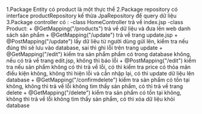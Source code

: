 1.Package Entity có product là một thực thể
2.Package repository có interface productRepository
kế thừa JpaRepository để query dữ liệu
3.Package controller có :
    -class HomeController trả về index.jsp
    -class Product:
        + @GetMapping("/products") trả về dữ liệu và đưa lên web danh sách sản phẩm
        + @GetMapping("/update") trả về trang update.jsp
        + @PostMapping("/update") lấy dữ liêu từ người dùng gửi lên, kiểm tra nếu đúng thì sẽ lưu vào database, sai thì ghi lỗi trên trang update
        + @GetMapping("/edit") kiểm tra sản phẩm phẩm có trong database không, nếu có trả về trang edit.jsp, không thì báo lỗi 
        + @PostMapping("/edit") kiểm tra nếu sản phẩm không có thì trả về lỗi, có thì kiểm tra price có thỏa mãn điều kiện không, 
	không thì hiện lỗi và cần nhập lại, có thì update dữ liệu lên database
        + @GetMapping("/confirmdelete") kiểm tra sản phẩm có tồn tại không, không thì trả về lỗi không tìm thấy sản phẩm, có thì trả về trang delete
        + @GetMapping("/delete") kiểm tra sản phẩm có tồn tại không, không thì trả về lỗi không tìm thấy sản phẩm, có thì xóa dữ liệu khỏi database

